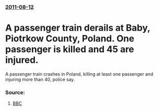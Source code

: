 ### [2011-08-12](/news/2011/08/12/index.md)

# A passenger train derails at Baby, Piotrkow County, Poland. One passenger is killed and 45 are injured. 

A passenger train crashes in Poland, killing at least one passenger and injuring more than 40, police say.


### Source:

1. [BBC](http://www.bbc.co.uk/news/world-europe-14509200)

